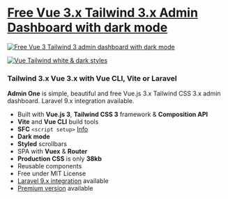 # [Free Vue 3.x Tailwind 3.x Admin Dashboard with dark mode](https://github.com/justboil/admin-one-vue-tailwind)

[![Free Vue 3 Tailwind 3 admin dashboard with dark mode](https://static.justboil.me/templates/one/repo-tailwind-vue.png)](https://github.com/justboil/admin-one-vue-tailwind)

[![Vue Tailwind white & dark styles](https://static.justboil.me/templates/one/repo-styles.png)](https://github.com/justboil/admin-one-vue-tailwind)

### Tailwind 3.x Vue 3.x with Vue CLI, Vite or Laravel

**Admin One** is simple, beautiful and free Vue.js 3.x Tailwind CSS 3.x admin dashboard. Laravel 9.x integration available.

* Built with **Vue.js 3**, **Tailwind CSS 3** framework & **Composition API**
* **Vite** and **Vue CLI** build tools
* **SFC** `<script setup>` [Info](https://v3.vuejs.org/api/sfc-script-setup.html)
* **Dark mode**
* **Styled** scrollbars
* SPA with **Vuex** & **Router**
* **Production CSS** is only **38kb**
* Reusable components
* Free under MIT License
* [Laravel 9.x integration](https://github.com/justboil/admin-one-vue-tailwind/blob/master/.laravel-guide/README.md) available
* [Premium version](https://justboil.me/tailwind-admin-templates/vue-dashboard/) available
